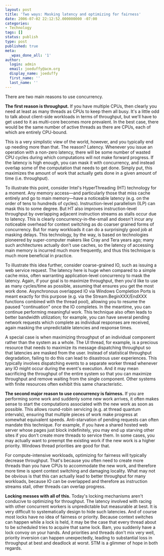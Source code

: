 ```yaml
---
layout: post
title: 'Two ways: Masking latency and optimizing for fairness'
date: 2006-07-02 22:12:52.000000000 -07:00
categories:
- Technology
tags: []
status: publish
type: post
published: true
meta:
  _wpas_done_all: '1'
author:
  login: admin
  email: joeduffy@acm.org
  display_name: joeduffy
  first_name: ''
  last_name: ''
---
```

There are two main reasons to use concurrency.

**The first reason is throughput.**  If you have multiple CPUs, then clearly you 
need at least as many threads as CPUs to keep them all busy. It's a little odd 
to talk about client-side workloads in terms of throughput, but we'll have to 
get used to it as multi-core becomes more prevalent. In the best case, there 
would be the same number of active threads as there are CPUs, each of which are 
entirely CPU-bound.

This is a very simplistic view of the world, however, and you typically end up 
needing more than that. The reason? Latency. Whenever you issue an operation 
with a non-zero latency, there will be some number of wasted CPU cycles during 
which computations will not make forward progress. If the latency is high 
enough, you can mask it with concurrency, and instead overlap some of the 
computation that needs to get done. Simply put, this maximizes the amount of 
work that actually gets done in a given amount of time (i.e. throughput).

To illustrate this point, consider Intel's HyperThreading (HT) technology for a 
moment. Any memory access—and particularly those that miss cache entirely and 
go to main memory—have a noticeable latency (e.g. on the order of tens to 
hundreds of cycles). Instruction-level parallelism (ILP) can mask this to some 
degree. But HT also improves instruction-level throughput by overlapping 
adjacent instruction streams as stalls occur due to latency. This is clearly 
concurrency-in-the-small and doesn't incur any noticeable overhead for context 
switching as do coarser grained forms of concurrency. But for many workloads it 
can do a surprisingly good job at masking delays. This technology, by the way, 
is based on technologies pioneered by super-computer makers like Cray and Tera 
years ago; many such architectures actually don't use caches, so the latency of 
accessing main memory is incurred much more frequently, and thus this technique 
is much more beneficial in practice.

To illustrate this idea further, consider coarse-grained IO, such as issuing a 
web service request. The latency here is huge when compared to a simple cache 
miss, often warranting application-level concurrency to mask the latency. Again, 
if your goal is to maximize throughput, then you'd like to use as many 
cycles/time as possible, assuming that ensures you get the most work done. 
Asynchronous overlapped IO via Windows Completion Ports is meant exactly for 
this purpose (e.g. via the Stream.BeginXXX/EndXXX functions combined with the 
thread pool), allowing you to resume the paused "continuation" once the IO 
completes. In the meantime, you can continue performing meaningful work. This 
technique also often leads to better bandwidth utilization; for example, you can 
have several pending network requests which complete as individual responses are 
received, again masking the unpredictable latencies and response times.

A special case is when maximizing throughput of an individual component rather 
than the system as a whole. The UI thread, for example, is a precious resource 
that needs to maximize its message dispatching throughput so that latencies are 
masked from the user. Instead of statistical throughput degradation, failing to 
do this can lead to disastrous user experiences. This typically involves 
dispatching events to a separate worker thread whenever any IO might occur 
during the event's execution. And it may mean sacrificing the throughput of the 
entire system so that you can maximize throughput and remove waiting from the 
single component. Other systems with finite resources often exhibit this same 
characteristic.

**The second major reason to use concurrency is fairness.** If you are 
performing some work and suddenly some new work arrives, it often makes sense to 
start the computations associated with the new work as soon as possible. This 
allows round-robin servicing (e.g. at thread quantum intervals), ensuring that 
multiple pieces of work make progress at somewhat equivalent speeds. 
Anti-starvation of pending requests can often mandate this technique. For 
example, if you have a shared hosted web server whose pages just block 
indefinitely, you may end up starving other sites if you don't create more 
threads to service them. In some cases, you may actually want to preempt the 
existing work if the new work is a higher priority. Windows thread priorities 
are good for that.

For compute-intensive workloads, optimizing for fairness will typically decrease 
throughput. That's because you often need to create more threads than you have 
CPUs to accommodate the new work, and therefore more time is spent context 
switching and damaging locality. What may not be obvious is that this can 
actually lead to better throughput for many workloads, because IO can be 
overlapped and therefore as instruction streams stall, other threads can overlap 
progress.

**Locking messes with all of this.** Today's locking mechanisms aren't conducive 
to optimizing for throughput. The latency involved with racing with other 
concurrent workers is unpredictable but measurable at best. It is very difficult 
to systematically design to hide such latencies. And of course most locks have 
no idea of fairness or priority. Because context switches can happen while a 
lock is held, it may be the case that every thread about to be scheduled tries 
to acquire that same lock. Bam, you suddenly have a lock convoy on your hands. 
And priorities and threads don't mix very well, priority inversion can happen 
unexpectedly, leading to substantial loss in throughput at best and deadlock at 
worst. STM is a glimmer of hope in both regards.

